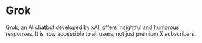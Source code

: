 # Grok
Grok, an AI chatbot developed by xAI, offers insightful and humorous responses. It is now accessible to all users, not just premium X subscribers.
